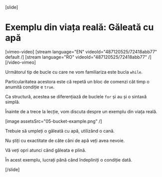 [slide]

# Exemplu din viața reală: Găleată cu apă
[vimeo-video]
[stream language="EN" videoId="487120525/72418abb77" default /]
[stream language="RO" videoId="487120525/72418abb77"  /]
[/video-vimeo]

Următorul tip de bucle cu care ne vom familiariza este bucla `while`.
 
Particularitatea acestora este că repetă un bloc de comenzi cât timp o anumită condiție e `true`. 

Ca structură, acestea se diferențiază de buclele `for` și au și o sintaxă simplă.

Înainte de a trece la lecție, vom discuta despre un exemplu din viața reală.

[image assetsSrc="05-bucket-example.png" /]

Trebuie să umpleți o găleată cu apă, utilizând o cană.

Nu știți cu exactitate de câte căni de apă veți avea nevoie.

Vă veți opri atunci când găleata e plină.

În acest exemplu, lucrați până când îndepliniți o condiție dată.

[/slide]

